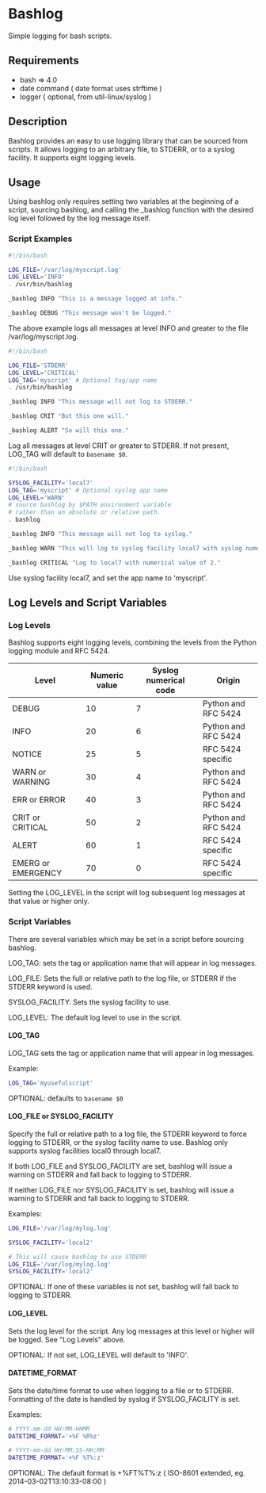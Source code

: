 Bashlog
========================

Simple logging for bash scripts.

## Requirements ##
* bash => 4.0
* date command ( date format uses strftime )
* logger ( optional, from util-linux/syslog )

## Description ##
Bashlog provides an easy to use logging library that can be sourced from scripts. It allows
logging to an arbitrary file, to STDERR, or to a syslog facility. It supports eight logging
levels.

## Usage ##
Using bashlog only requires setting two variables at the beginning of a script, sourcing
bashlog, and calling the _bashlog function with the desired log level followed by the log message itself.

### Script Examples ###

```bash
#!/bin/bash

LOG_FILE='/var/log/myscript.log'
LOG_LEVEL='INFO'
. /usr/bin/bashlog

_bashlog INFO "This is a message logged at info."

_bashlog DEBUG "This message won't be logged."

```
The above example logs all messages at level INFO and greater to the file /var/log/myscript.log.

```bash
#!/bin/bash

LOG_FILE='STDERR'
LOG_LEVEL='CRITICAL'
LOG_TAG='myscript' # Optional tag/app name
. /usr/bin/bashlog

_bashlog INFO "This message will not log to STDERR."

_bashlog CRIT "But this one will."

_bashlog ALERT "So will this one."

```
Log all messages at level CRIT or greater to STDERR. If not present, LOG_TAG will default to `basename $0`.

```bash
#!/bin/bash

SYSLOG_FACILITY='local7'
LOG_TAG='myscript' # Optional syslog app name
LOG_LEVEL='WARN'
# source bashlog by $PATH environment variable
# rather than an absolute or relative path.
. bashlog

_bashlog INFO "This message will not log to syslog."

_bashlog WARN "This will log to syslog facility local7 with syslog numerical value of 4."

_bashlog CRITICAL "Log to local7 with numerical value of 2."

```
Use syslog facility local7, and set the app name to 'myscript'.

## Log Levels and Script Variables ##

### Log Levels ###
Bashlog supports eight logging levels, combining the levels from the Python logging module
and RFC 5424.

| Level              | Numeric value | Syslog numerical code | Origin                |
| -------------------|---------------|-----------------------|-----------------------|
| DEBUG              | 10            | 7                     | Python and RFC 5424   |
| INFO               | 20            | 6                     | Python and RFC 5424   |
| NOTICE             | 25            | 5                     | RFC 5424 specific     |
| WARN or WARNING    | 30            | 4                     | Python and RFC 5424   |
| ERR or ERROR       | 40            | 3                     | Python and RFC 5424   |
| CRIT or CRITICAL   | 50            | 2                     | Python and RFC 5424   |
| ALERT              | 60            | 1                     | RFC 5424 specific     |
| EMERG or EMERGENCY | 70            | 0                     | RFC 5424 specific     |

Setting the LOG_LEVEL in the script will log subsequent log messages at that value or
higher only.

### Script Variables ###
There are several variables which may be set in a script before sourcing bashlog.

LOG_TAG: sets the tag or application name that will appear in log messages.

LOG_FILE: Sets the full or relative path to the log file, or STDERR if the STDERR
keyword is used.

SYSLOG_FACILITY: Sets the syslog facility to use.

LOG_LEVEL: The default log level to use in the script.

#### LOG_TAG ####
LOG_TAG sets the tag or application name that will appear in log messages.

Example:

```bash
LOG_TAG='myusefulscript'
```

OPTIONAL: defaults to `basename $0`

#### LOG_FILE or SYSLOG_FACILITY ####
Specify the full or relative path to a log file, the STDERR keyword to force logging
to STDERR, or the syslog facility name to use. Bashlog only supports syslog facilities
local0 through local7.

If both LOG_FILE and SYSLOG_FACILITY are set, bashlog will issue a warning on STDERR and
fall back to logging to STDERR.

If neither LOG_FILE nor SYSLOG_FACILITY is set, bashlog will issue a warning to STDERR
and fall back to logging to STDERR.

Examples:

```bash
LOG_FILE='/var/log/mylog.log'
```

```bash
SYSLOG_FACILITY='local2'
```

```bash
# This will cause bashlog to use STDERR
LOG_FILE='/var/log/mylog.log'
SYSLOG_FACILITY='local2'
```

OPTIONAL: If one of these variables is not set, bashlog will fall back to
logging to STDERR.

#### LOG_LEVEL ####
Sets the log level for the script. Any log messages at this level or higher will be logged.
See "Log Levels" above.

OPTIONAL: If not set, LOG_LEVEL will default to 'INFO'.

#### DATETIME_FORMAT ####
Sets the date/time format to use when logging to a file or to STDERR.
Formatting of the date is handled by syslog if SYSLOG_FACILITY is set.

Examples:

```bash
# YYYY-mm-dd HH:MM-HHMM
DATETIME_FORMAT='+%F %R%z'
```
```bash
# YYYY-mm-dd HH:MM:SS-HH:MM
DATETIME_FORMAT='+%F %T%:z'
```
OPTIONAL: The default format is +%FT%T%:z ( ISO-8601 extended, eg. 2014-03-02T13:10:33-08:00 )

